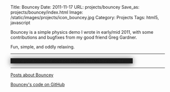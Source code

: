 Title: Bouncey
Date: 2011-11-17
URL: projects/bouncey
Save_as: projects/bouncey/index.html
Image: /static/images/projects/icon_bouncey.jpg
Category: Projects
Tags: html5, javascript

Bouncey is a simple physics demo I wrote in early/mid 2011, with
some contributions and bugfixes from my good friend Greg Gardner.

Fun, simple, and oddly relaxing.

-------------------------------------------------------------------

<style type="text/css">
#cnvs {
    background-color: #1f1f1f;
    margin: 0 auto;
    -webkit-box-shadow: 0px 2px 18px rgba( 0, 0, 0, 0.7 );
       -moz-box-shadow: 0px 2px 18px rgba( 0, 0, 0, 0.7 );
         -o-box-shadow: 0px 2px 18px rgba( 0, 0, 0, 0.7 );
            box-shadow: 0px 2px 18px rgba( 0, 0, 0, 0.7 );
}
</style>
<script type="text/javascript" src="{attach}bouncey.js"></script>
<script type="text/javascript">

$(function() {

    canvas_element        = document.getElementById('cnvs');
    canvas_element.width  = W;
    canvas_element.height = H;

    canvas = canvas_element.getContext('2d');

    // create some squares with random velocities in the center of the canvas
    // objects are stored in the format 
    //      [ X, Y, X_velocity, Y_velocity, width, height, [R,G,B] ]
    var x, y, w, h, v_x, v_y, r, g, b, new_obj;

    // calculate all the possible initial y positions
    y_positions = [];
    for( var i = OBJ_HEIGHT; i < H - OBJ_HEIGHT; i += 2 * OBJ_HEIGHT )
        y_positions.push( i );

    // calculate all the possible initial x positions
    x_positions = [];
    for( var i = OBJ_WIDTH; i < W - OBJ_WIDTH; i += 2 * OBJ_WIDTH )
        x_positions.push( i );

    /*
    */
    for( var i = 0; i < 40; ++i ) {

        // create values for the object
        x   = x_positions[ i % x_positions.length ];
        y   = y_positions[ Math.floor( i / x_positions.length ) % y_positions.length ];
        v_x = Math.random() * OBJ_MAX_VELOCITY*2 - OBJ_MAX_VELOCITY;
        v_y = Math.random() * OBJ_MAX_VELOCITY*2 - OBJ_MAX_VELOCITY;
        r   = Math.floor( Math.random() * 200 + 55 ); // random value 55..255
        g   = Math.floor( Math.random() * 200 + 55 );
        b   = Math.floor( Math.random() * 200 + 55 );

        // add the object to the scene
        var color = 'rgb(' + r + ',' + g + ',' + b + ')';
        var new_obj = new Circle( x, y, OBJ_R, v_x, v_y, color );

        objs.push( new_obj );
    }

    setInterval( make_frame, PERIOD );

});

</script>

<canvas class="img-responsive" id="cnvs" width="500" height="375"> 
    Sorry, your browser does not support HTML5 canvas.  Lame.
</canvas>

-------------------------------------------------------------------

[Posts about Bouncey][1]

[Bouncey's code on GitHub][2]

[1]: /tag/bouncey/ "Posts about Bouncey"
[2]: https://github.com/mwcz/bouncey/ "Bouncey on GitHub"
